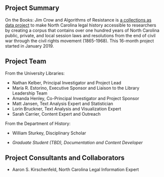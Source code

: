 ## Project Summary
On the Books: Jim Crow and Algorithms of Resistance is [a collections as data project](https://collectionsasdata.github.io/part2whole/) to make North Carolina legal history
accessible to researchers by creating a corpus that contains over one hundred years of
North Carolina public, private, and local session laws and resolutions from the end of
civil war through the civil rights movement (1865-1968). This 16-month project started in January 2019. 

## Project Team
From the University Libraries:
* Nathan Kelber, Principal Investigator and Project Lead
* María R. Estorino, Executive Sponsor and Liaison to the Library Leadership Team
* Amanda Henley, Co-Principal Investigator and Project Sponsor
* Matt Jansen, Text Analysis Expert and Statistician
* Lorin Bruckner, Text Analysis and Visualization Expert
* Sarah Carrier, Content Expert and Outreach
  
From the Department of History:
* William Sturkey, Disciplinary Scholar


* *Graduate Student (TBD), Documentation and Content Developer*

## Project Consultants and Collaborators
* Aaron S. Kirschenfeld, North Carolina Legal Information Expert
